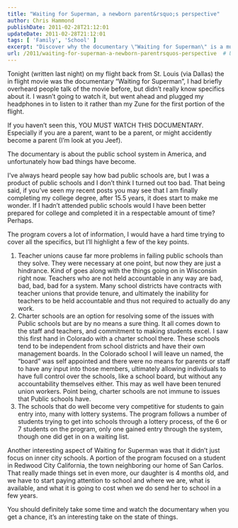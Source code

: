 ```yaml
---
title: "Waiting for Superman, a newborn parent&rsquo;s perspective"
author: Chris Hammond
publishDate: 2011-02-28T21:12:01
updateDate: 2011-02-28T21:12:01
tags: [ 'Family', 'School' ]
excerpt: "Discover why the documentary \"Waiting for Superman\" is a must-watch for anyone concerned about the American public school system in this revealing post."
url: /2011/waiting-for-superman-a-newborn-parentrsquos-perspective  # Use the generated URL with year
---
```

<p>Tonight (written last night) on my flight back from St. Louis (via Dallas) the in flight movie was the documentary “Waiting for Superman”, I had briefly overheard people talk of the movie before, but didn’t really know specifics about it. I wasn’t going to watch it, but went ahead and plugged my headphones in to listen to it rather than my Zune for the first portion of the flight.</p>  <p>If you haven’t seen this, YOU MUST WATCH THIS DOCUMENTARY. Especially if you are a parent, want to be a parent, or might accidently become a parent (I’m look at you Jeef).</p>  <p>The documentary is about the public school system in America, and unfortunately how bad things have become. </p>  <p>I’ve always heard people say how bad public schools are, but I was a product of public schools and I don’t think I turned out too bad. That being said, if you’ve seen my recent posts you may see that I am finally completing my college degree, after 15.5 years, it does start to make me wonder. If I hadn’t attended public schools would I have been better prepared for college and completed it in a respectable amount of time? Perhaps.</p>  <p>The program covers a lot of information, I would have a hard time trying to cover all the specifics, but I’ll highlight a few of the key points.</p>  <ol>   <li>Teacher unions cause far more problems in failing public schools than they solve. They were necessary at one point, but now they are just a hindrance. Kind of goes along with the things going on in Wisconsin right now. Teachers who are not held accountable in any way are bad, bad, bad, bad for a system. Many school districts have contracts with teacher unions that provide tenure, and ultimately the inability for teachers to be held accountable and thus not required to actually do any work. </li>    <li>Charter schools are an option for resolving some of the issues with Public schools but are by no means a sure thing. It all comes down to the staff and teachers, and commitment to making students excel. I saw this first hand in Colorado with a charter school there. These schools tend to be independent from school districts and have their own management boards. In the Colorado school I will leave un named, the “board” was self appointed and there were no means for parents or staff to have any input into those members, ultimately allowing individuals to have full control over the schools, like a school board, but without any accountability themselves either. This may as well have been tenured union workers. Point being, charter schools are not immune to issues that Public schools have. </li>    <li>The schools that do well become very competitive for students to gain entry into, many with lottery systems. The program follows a number of students trying to get into schools through a lottery process, of the 6 or 7 students on the program, only one gained entry through the system, though one did get in on a waiting list. </li> </ol>  <p>Another interesting aspect of Waiting for Superman was that it didn’t just focus on inner city schools. A portion of the program focused on a student in Redwood City California, the town neighboring our home of San Carlos. That really made things set in even more, our daughter is 4 months old, and we have to start paying attention to school and where we are, what is available, and what it is going to cost when we do send her to school in a few years.</p>  <p>You should definitely take some time and watch the documentary when you get a chance, it’s an interesting take on the state of things.</p>

